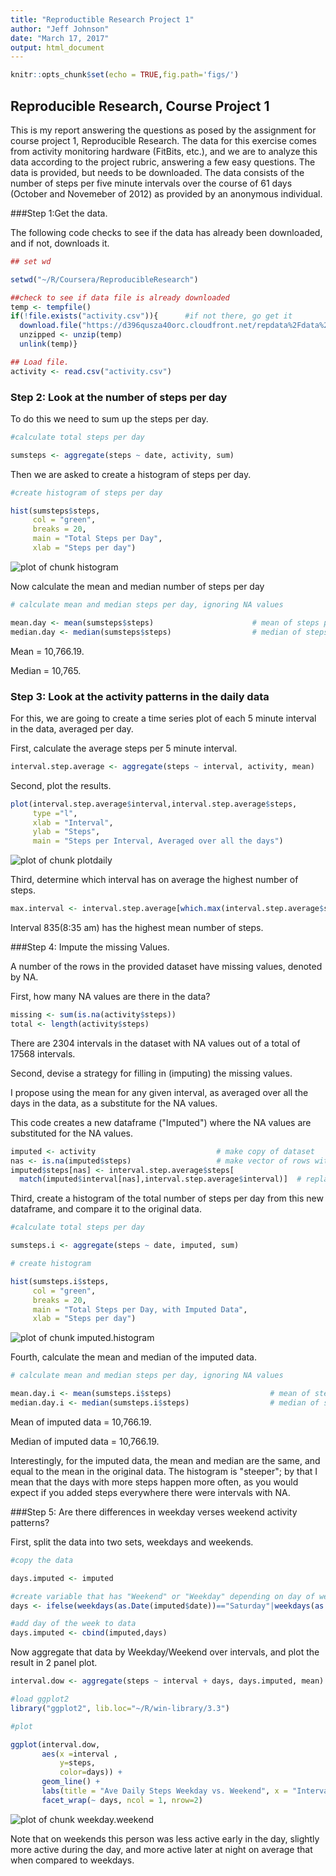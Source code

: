 ```yaml
---
title: "Reproductible Research Project 1"
author: "Jeff Johnson"
date: "March 17, 2017"
output: html_document
---
```



```r
knitr::opts_chunk$set(echo = TRUE,fig.path='figs/')
```

## Reproducible Research, Course Project 1

This is my report answering the questions as posed by the assignment for course project 1, Reproducible Research. The data for this exercise comes from activity monitoring hardware (FitBits, etc.), and we are to analyze this data according to the project rubric, answering a few easy questions. The data is provided, but needs to be downloaded. The data consists of the number of steps per five minute intervals over the course of 61 days (October and Novemeber of 2012) as provided by an anonymous individual. 

###Step 1:Get the data.  

The following code checks to see if the data has already been downloaded, and if not, downloads it. 


```r
## set wd 

setwd("~/R/Coursera/ReproducibleResearch")

##check to see if data file is already downloaded
temp <- tempfile()
if(!file.exists("activity.csv")){      #if not there, go get it
  download.file("https://d396qusza40orc.cloudfront.net/repdata%2Fdata%2Factivity.zip",temp)                      #download data
  unzipped <- unzip(temp)                                                                                       #unzip data
  unlink(temp)}

## Load file. 
activity <- read.csv("activity.csv")
```

### Step 2: Look at the number of steps per day

To do this we need to sum up the steps per day. 


```r
#calculate total steps per day

sumsteps <- aggregate(steps ~ date, activity, sum)
```
Then we are asked to create a histogram of steps per day.

```r
#create histogram of steps per day

hist(sumsteps$steps,
     col = "green",
     breaks = 20,
     main = "Total Steps per Day",
     xlab = "Steps per day") 
```

![plot of chunk histogram](figs/histogram-1.png)

Now calculate the mean and median number of steps per day


```r
# calculate mean and median steps per day, ignoring NA values

mean.day <- mean(sumsteps$steps)                      # mean of steps per day  
median.day <- median(sumsteps$steps)                  # median of steps per dayplot
```
Mean = 10,766.19.

Median = 10,765.

### Step 3: Look at the activity patterns in the daily data

For this, we are going to create a time series plot of each 5 minute interval in the data, averaged per day. 

First, calculate the average steps per 5 minute interval.


```r
interval.step.average <- aggregate(steps ~ interval, activity, mean)
```

Second, plot the results. 


```r
plot(interval.step.average$interval,interval.step.average$steps, 
     type ="l", 
     xlab = "Interval",
     ylab = "Steps",
     main = "Steps per Interval, Averaged over all the days")
```

![plot of chunk plotdaily](figs/plotdaily-1.png)

Third, determine which interval has on average the highest number of steps.


```r
max.interval <- interval.step.average[which.max(interval.step.average$steps),1]
```

Interval 835(8:35 am) has the highest mean number of steps. 

###Step 4: Impute the missing Values.

A number of the rows in the provided dataset have missing values, denoted by NA.  

First, how  many NA values are there in the data?


```r
missing <- sum(is.na(activity$steps))
total <- length(activity$steps)
```

There are 2304 intervals in the dataset with NA values out of a total of 17568 intervals.

Second, devise a strategy for filling in (imputing) the missing values. 

I propose using the mean for any given interval, as averaged over all the days in the data, as a substitute for the NA values.  

This code creates a new dataframe ("Imputed") where the NA values are substituted for the NA values.


```r
imputed <- activity                           # make copy of dataset
nas <- is.na(imputed$steps)                   # make vector of rows with NA values
imputed$steps[nas] <- interval.step.average$steps[
  match(imputed$interval[nas],interval.step.average$interval)]  # replace NA values with mean for that interval
```

Third, create a histogram of the total number of steps per day from this new dataframe, and compare it to the original data.


```r
#calculate total steps per day

sumsteps.i <- aggregate(steps ~ date, imputed, sum)

# create histogram

hist(sumsteps.i$steps,
     col = "green",
     breaks = 20,
     main = "Total Steps per Day, with Imputed Data",
     xlab = "Steps per day") 
```

![plot of chunk imputed.histogram](figs/imputed.histogram-1.png)

Fourth, calculate the mean and median of the imputed data. 


```r
# calculate mean and median steps per day, ignoring NA values

mean.day.i <- mean(sumsteps.i$steps)                      # mean of steps per day  
median.day.i <- median(sumsteps.i$steps)                  # median of steps per dayplot
```

Mean of imputed data = 10,766.19.

Median of imputed data = 10,766.19.

Interestingly, for the imputed data, the mean and median are the same, and equal to the mean in the original data. The histogram is "steeper"; by that I mean that the days with more steps happen more often, as you would expect if you added steps everywhere there were intervals with NA.  

###Step 5: Are there differences in weekday verses weekend activity patterns?

First, split the data into two sets, weekdays and weekends.


```r
#copy the data

days.imputed <- imputed

#create variable that has "Weekend" or "Weekday" depending on day of week of date
days <- ifelse(weekdays(as.Date(imputed$date))=="Saturday"|weekdays(as.Date(imputed$date))=="Sunday","Weekend","Weekday")

#add day of the week to data
days.imputed <- cbind(imputed,days)
```
  
Now aggregate that data by Weekday/Weekend over intervals, and plot the result in 2 panel plot. 


```r
interval.dow <- aggregate(steps ~ interval + days, days.imputed, mean) 

#load ggplot2
library("ggplot2", lib.loc="~/R/win-library/3.3")

#plot 

ggplot(interval.dow, 
       aes(x =interval , 
           y=steps,
           color=days)) +
       geom_line() +
       labs(title = "Ave Daily Steps Weekday vs. Weekend", x = "Interval", y = "Total Number of Steps") +
       facet_wrap(~ days, ncol = 1, nrow=2)
```

![plot of chunk weekday.weekend](figs/weekday.weekend-1.png)

Note that on weekends this person was less active early in the day, slightly more active during the day, and more active later at night on average that when compared to weekdays.

